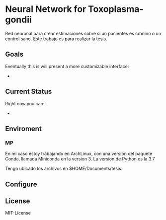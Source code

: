 # Neural Network for Toxoplasma-gondii

Red neuronal para crear estimaciones sobre si un pacientes es cronino o un control sano.
Este trabajo es para realizar la tesis.


## Goals

Eventually this is will present a more customizable interface:

* 


## Current Status

Right now you can:

* 


## Enviroment

### MP 
En mi caso estoy trabajando en ArchLinux, con una version del paquete Conda, llamada Miniconda en la version 3.
La version de Python es la 3.7

Tengo ubicado los archivos en $HOME/Documents/tesis.


## Configure

## License

MIT-License
